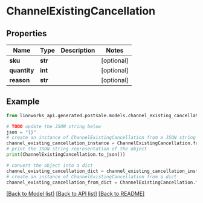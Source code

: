 # ChannelExistingCancellation


## Properties

Name | Type | Description | Notes
------------ | ------------- | ------------- | -------------
**sku** | **str** |  | [optional] 
**quantity** | **int** |  | [optional] 
**reason** | **str** |  | [optional] 

## Example

```python
from linnworks_api.generated.postsale.models.channel_existing_cancellation import ChannelExistingCancellation

# TODO update the JSON string below
json = "{}"
# create an instance of ChannelExistingCancellation from a JSON string
channel_existing_cancellation_instance = ChannelExistingCancellation.from_json(json)
# print the JSON string representation of the object
print(ChannelExistingCancellation.to_json())

# convert the object into a dict
channel_existing_cancellation_dict = channel_existing_cancellation_instance.to_dict()
# create an instance of ChannelExistingCancellation from a dict
channel_existing_cancellation_from_dict = ChannelExistingCancellation.from_dict(channel_existing_cancellation_dict)
```
[[Back to Model list]](../README.md#documentation-for-models) [[Back to API list]](../README.md#documentation-for-api-endpoints) [[Back to README]](../README.md)



